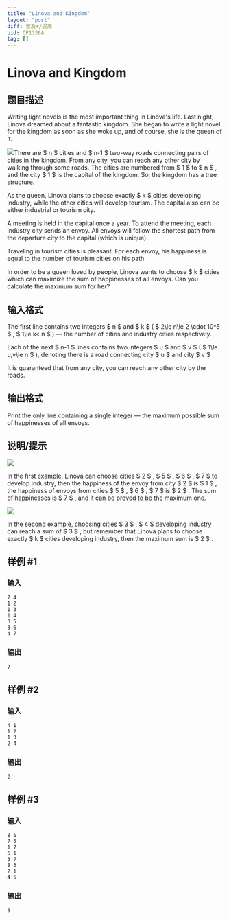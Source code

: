 ```yaml
---
title: "Linova and Kingdom"
layout: "post"
diff: 普及+/提高
pid: CF1336A
tag: []
---
```


# Linova and Kingdom

## 题目描述

Writing light novels is the most important thing in Linova's life. Last night, Linova dreamed about a fantastic kingdom. She began to write a light novel for the kingdom as soon as she woke up, and of course, she is the queen of it.

![](https://cdn.luogu.com.cn/upload/vjudge_pic/CF1336A/776211708d76e2738717d34c412159f730c6de15.png)There are $ n $ cities and $ n-1 $ two-way roads connecting pairs of cities in the kingdom. From any city, you can reach any other city by walking through some roads. The cities are numbered from $ 1 $ to $ n $ , and the city $ 1 $ is the capital of the kingdom. So, the kingdom has a tree structure.

As the queen, Linova plans to choose exactly $ k $ cities developing industry, while the other cities will develop tourism. The capital also can be either industrial or tourism city.

A meeting is held in the capital once a year. To attend the meeting, each industry city sends an envoy. All envoys will follow the shortest path from the departure city to the capital (which is unique).

Traveling in tourism cities is pleasant. For each envoy, his happiness is equal to the number of tourism cities on his path.

In order to be a queen loved by people, Linova wants to choose $ k $ cities which can maximize the sum of happinesses of all envoys. Can you calculate the maximum sum for her?

## 输入格式

The first line contains two integers $ n $ and $ k $ ( $ 2\le n\le 2 \cdot 10^5 $ , $ 1\le k< n $ ) — the number of cities and industry cities respectively.

Each of the next $ n-1 $ lines contains two integers $ u $ and $ v $ ( $ 1\le u,v\le n $ ), denoting there is a road connecting city $ u $ and city $ v $ .

It is guaranteed that from any city, you can reach any other city by the roads.

## 输出格式

Print the only line containing a single integer — the maximum possible sum of happinesses of all envoys.

## 说明/提示

![](https://cdn.luogu.com.cn/upload/vjudge_pic/CF1336A/550bbb250626ee83a75f7874e99bb74967e95572.png)

In the first example, Linova can choose cities $ 2 $ , $ 5 $ , $ 6 $ , $ 7 $ to develop industry, then the happiness of the envoy from city $ 2 $ is $ 1 $ , the happiness of envoys from cities $ 5 $ , $ 6 $ , $ 7 $ is $ 2 $ . The sum of happinesses is $ 7 $ , and it can be proved to be the maximum one.

![](https://cdn.luogu.com.cn/upload/vjudge_pic/CF1336A/42ded7a124702f40fc5538e5ca404a7c3df59128.png)

In the second example, choosing cities $ 3 $ , $ 4 $ developing industry can reach a sum of $ 3 $ , but remember that Linova plans to choose exactly $ k $ cities developing industry, then the maximum sum is $ 2 $ .

## 样例 #1

### 输入

```
7 4
1 2
1 3
1 4
3 5
3 6
4 7
```

### 输出

```
7
```

## 样例 #2

### 输入

```
4 1
1 2
1 3
2 4
```

### 输出

```
2
```

## 样例 #3

### 输入

```
8 5
7 5
1 7
6 1
3 7
8 3
2 1
4 5
```

### 输出

```
9
```

